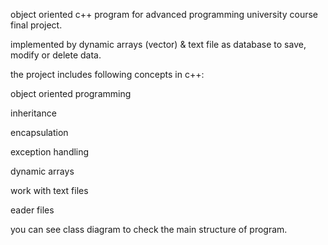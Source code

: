 object oriented c++ program for advanced programming university course final project.

implemented by dynamic arrays (vector) & text file as database to save, modify or delete data.

the project includes following concepts in c++:

 object oriented programming 
 
 inheritance
 
 encapsulation

 exception handling

 dynamic arrays

 work with text files

 eader files

 you can see class diagram to check the main structure of program.
